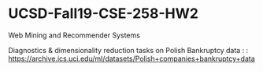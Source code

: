 # UCSD-Fall19-CSE-258-HW2
Web Mining and Recommender Systems

Diagnostics & dimensionality reduction tasks on
Polish Bankruptcy data : : https://archive.ics.uci.edu/ml/datasets/Polish+companies+bankruptcy+data
